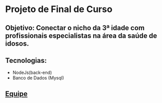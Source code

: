 # Projeto de Final de Curso



## Objetivo: Conectar o nicho da 3ª idade com profissionais especialistas na área da saúde de idosos.

## Tecnologias:

- NodeJs(back-end)
- Banco de Dados (Mysql)

## [Equipe](infos/Equipe.md)
